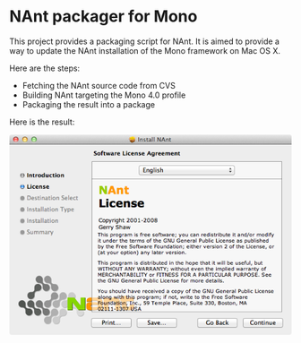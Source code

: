 NAnt packager for Mono
======================

This project provides a packaging script for NAnt. It is aimed to provide a way to update the NAnt installation of the Mono framework on Mac OS X.

Here are the steps:
- Fetching the NAnt source code from CVS
- Building NAnt targeting the Mono 4.0 profile
- Packaging the result into a package

Here is the result:

![A screenshot of the NAnt installer](https://github.com/Monobjc/nant-mono-package/raw/master/screenshot.png "NAnt Installer")
